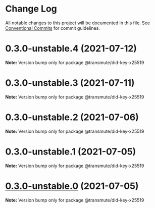 # Change Log

All notable changes to this project will be documented in this file.
See [Conventional Commits](https://conventionalcommits.org) for commit guidelines.

# 0.3.0-unstable.4 (2021-07-12)

**Note:** Version bump only for package @transmute/did-key-x25519





# 0.3.0-unstable.3 (2021-07-11)

**Note:** Version bump only for package @transmute/did-key-x25519





# 0.3.0-unstable.2 (2021-07-06)

**Note:** Version bump only for package @transmute/did-key-x25519





# 0.3.0-unstable.1 (2021-07-05)

**Note:** Version bump only for package @transmute/did-key-x25519





# [0.3.0-unstable.0](https://github.com/transmute-industries/did-key.js/compare/v0.2.1-unstable.42...v0.3.0-unstable.0) (2021-07-05)

**Note:** Version bump only for package @transmute/did-key-x25519
